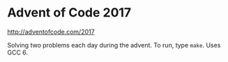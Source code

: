 # Advent of Code 2017
http://adventofcode.com/2017

Solving two problems each day during the advent. To run, type `make`. Uses GCC 6.
